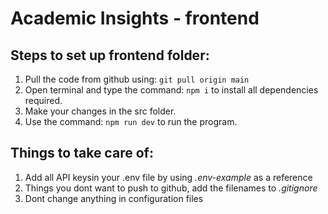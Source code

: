 # **Academic Insights - frontend**

## Steps to set up frontend folder:

1. Pull the code from github using: `git pull origin main`
2. Open terminal and type the command: `npm i` to install all dependencies required.
3. Make your changes in the src folder.
4. Use the command: `npm run dev` to run the program.

## Things to take care of:

1. Add all API keysin your .env file by using _.env-example_ as a reference
2. Things you dont want to push to github, add the filenames to _.gitignore_
3. Dont change anything in configuration files
